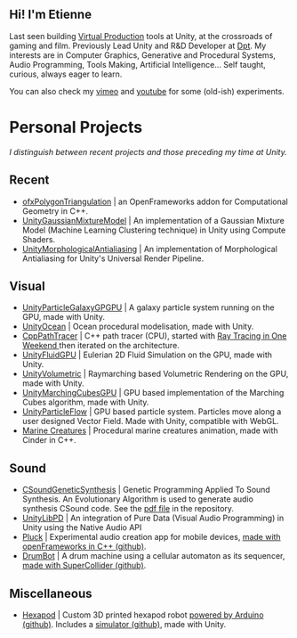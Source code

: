 ## Hi! I'm Etienne

Last seen building [Virtual Production](https://www.youtube.com/watch?v=Bn-QU4iGbw0) tools at Unity, at the crossroads of gaming and film. Previously
Lead Unity and R&D Developer at [Dpt](https://dpt.co/en/). My interests are in Computer Graphics, Generative and Procedural Systems, Audio Programming,
Tools Making, Artificial Intelligence... Self taught, curious, always eager to learn.

You can also check my [vimeo](https://vimeo.com/user29307828) and [youtube](https://www.youtube.com/channel/UCiuT9t87PFXYyD41Tkn0q6w) for some (old-ish) experiments.

# Personal Projects

_I distinguish between recent projects and those preceding my time at Unity._

## Recent

* [ofxPolygonTriangulation](https://github.com/etienne-p/ofxPolygonTriangulation) | an OpenFrameworks addon for Computational Geometry in C++.
* [UnityGaussianMixtureModel](https://github.com/etienne-p/UnityGaussianMixtureModel) | An implementation of a Gaussian Mixture Model (Machine Learning Clustering technique) in Unity using Compute Shaders.
* [UnityMorphologicalAntialiasing](https://github.com/etienne-p/UnityMorphologicalAntialiasing) | An implementation of Morphological Antialiasing for Unity's Universal Render Pipeline.

## Visual

* [UnityParticleGalaxyGPGPU](https://github.com/etienne-p/UnityParticleGalaxyGPGPU) | A galaxy particle system running on the GPU, made with Unity.
* [UnityOcean](https://github.com/etienne-p/UnityOcean) | Ocean procedural modelisation, made with Unity.
* [CppPathTracer](https://github.com/etienne-p/CppPathTracer) | C++ path tracer (CPU), started with [Ray Tracing in One Weekend
](https://raytracing.github.io/books/RayTracingInOneWeekend.html) then iterated on the architecture.
* [UnityFluidGPU](https://github.com/etienne-p/UnityFluidGPU) | Eulerian 2D Fluid Simulation on the GPU, made with Unity.
* [UnityVolumetric](https://github.com/etienne-p/UnityVolumetric) | Raymarching based Volumetric Rendering on the GPU, made with Unity.
* [UnityMarchingCubesGPU](https://github.com/etienne-p/UnityMarchingCubesGPU) | GPU based implementation of the Marching Cubes algorithm, made with Unity.
* [UnityParticleFlow](https://github.com/etienne-p/UnityParticleFlow) | GPU based particle system. Particles move along a user designed Vector Field. Made with Unity, compatible with WebGL.
* [Marine Creatures](https://vimeo.com/129248908) | Procedural marine creatures animation, made with Cinder in C++.

## Sound

* [CSoundGeneticSynthesis](https://github.com/etienne-p/CSoundGeneticSynthesis) | Genetic Programming Applied To Sound Synthesis. An Evolutionary Algorithm is used to generate audio synthesis CSound code. See the [pdf file](https://github.com/etienne-p/CSoundGeneticSynthesis/blob/master/EvolutionarySynthesis.pdf) in the repository.
* [UnityLibPD](https://github.com/etienne-p/UnityLibPD) | An integration of Pure Data (Visual Audio Programming) in Unity using the Native Audio API
* [Pluck](https://vimeo.com/161510988) | Experimental audio creation app for mobile devices, [made with openFrameworks in C++ (github)](https://github.com/etienne-p/Pluck).
* [DrumBot](https://vimeo.com/113220254) | A drum machine using a cellular automaton as its sequencer, [made with SuperCollider (github)](https://github.com/etienne-p/DrumBot).

## Miscellaneous

* [Hexapod](https://vimeo.com/210086693) | Custom 3D printed hexapod robot [powered by Arduino (github)](https://github.com/etienne-p/ArduinoHexapod).
Includes a [simulator (github)](https://github.com/etienne-p/UnityHexapodSimulator), made with Unity.
